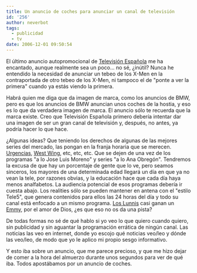 ```yaml
---
title: Un anuncio de coches para anunciar un canal de televisión
id: '256'
author: neverbot
tags:
  - publicidad
  - tv
date: 2006-12-01 09:50:54
---
```


El último anuncio autopromocional de [Televisión Española](http://es.wikipedia.org/wiki/Televisi%C3%B3n_Espa%C3%B1ola) me ha encantado, aunque realmente sea un poco... no sé, ¿inútil? Nunca he entendido la necesidad de anunciar un tebeo de los X-Men en la contraportada de otro tebeo de los X-Men, ni tampoco el de "ponte a ver la primera" cuando ya estás viendo la primera.

Habrá quien me diga que da imagen de marca, como los anuncios de BMW, pero es que los anuncios de BMW anuncian unos coches de la hostia, y eso es lo que da verdadera imagen de marca. El anuncio sólo te recuerda que la marca existe. Creo que Televisión Española primero debería intentar dar una imagen de ser un gran canal de televisión y, después, no antes, ya podría hacer lo que hace.

¿Algunas ideas? Que teniendo los derechos de algunas de las mejores series del mercado, las pongan en la franja horaria que se merecen. [Urgencias](http://www.tv.com/er/show/111/summary.html), [West Wing](http://www.tv.com/the-west-wing/show/189/summary.html), etc, etc, etc. Que se dejen de una vez de los programas "a lo Jose Luis Moreno" y series "a lo Ana Obregón". Tendremos la excusa de que hay un porcentaje de gente que lo ve, pero seamos sinceros, los mayores de una determinada edad llegará un día en que ya no vean la tele, por razones obvias, y la educación hace que cada día haya menos analfabetos. La audiencia potencial de esos programas debería ir cuesta abajo. Los realities sólo se pueden mantener en antena con el "estilo Tele5", que genera contenidos para ellos las 24 horas del día y todo su canal está enfocado a un mismo programa. [Los Lunnis](http://es.wikipedia.org/wiki/Los_Lunnis) casi ganan un [Emmy](http://en.wikipedia.org/wiki/Emmy_Award), por el amor de Dios, ¿es que eso no os da una pista?

De todas formas no sé de qué hablo si yo veo lo que quiero cuando quiero, sin publicidad y sin aguantar la programación errática de ningún canal. Las noticias las veo en internet, donde yo escojo qué noticias veo/leo y dónde las veo/leo, de modo que yo le aplico mi propio sesgo informativo.

Y esto iba sobre un anuncio, que me parece precioso, y que me hizo dejar de comer a la hora del almuerzo durante unos segundos para ver de qué iba. Todos apostábamos por un anuncio de coches.